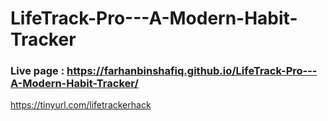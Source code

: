 ﻿# LifeTrack-Pro---A-Modern-Habit-Tracker

### Live page : https://farhanbinshafiq.github.io/LifeTrack-Pro---A-Modern-Habit-Tracker/

https://tinyurl.com/lifetrackerhack
